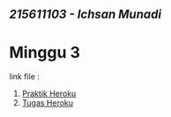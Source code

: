 ## _215611103 - Ichsan Munadi_

# Minggu 3

link file :
1. [Praktik Heroku](https://github.com/papiyot/tekn-cloud-computing/blob/master/minggu-03/heroku.md)
2. [Tugas Heroku](https://github.com/papiyot/tekn-cloud-computing/blob/master/minggu-03/tugas.md)